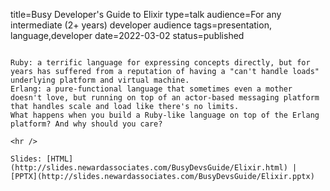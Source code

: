 title=Busy Developer's Guide to Elixir
type=talk
audience=For any intermediate (2+ years) developer audience
tags=presentation, language,developer
date=2022-03-02
status=published
~~~~~~

Ruby: a terrific language for expressing concepts directly, but for years has suffered from a reputation of having a "can't handle loads" underlying platform and virtual machine.
Erlang: a pure-functional language that sometimes even a mother doesn't love, but running on top of an actor-based messaging platform that handles scale and load like there's no limits.
What happens when you build a Ruby-like language on top of the Erlang platform? And why should you care?
    
<hr />

Slides: [HTML](http://slides.newardassociates.com/BusyDevsGuide/Elixir.html) | [PPTX](http://slides.newardassociates.com/BusyDevsGuide/Elixir.pptx)
